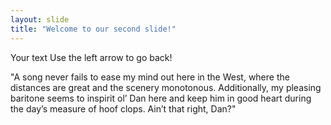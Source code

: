 ```yaml
---
layout: slide
title: "Welcome to our second slide!"
---
```

Your text
Use the left arrow to go back!


"A song never fails to ease my mind out here in the West, 
where the distances are great and the scenery monotonous. 
Additionally,
my pleasing baritone seems to inspirit ol’ Dan here and keep him in good heart during the day’s measure of hoof clops.
Ain’t that right, Dan?"
